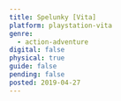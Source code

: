 ```yaml
---
title: Spelunky [Vita]
platform: playstation-vita
genre:
  - action-adventure
digital: false
physical: true
guide: false
pending: false
posted: 2019-04-27
---
```

